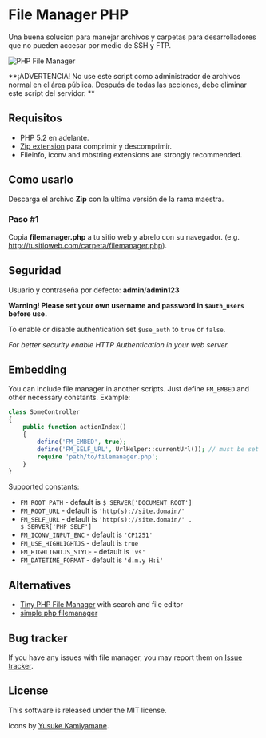 # File Manager PHP

Una buena solucion para manejar archivos y carpetas para desarrolladores que no pueden accesar por medio de SSH y FTP.

![PHP File Manager](https://raw.github.com/alexantr/filemanager/master/phpfm.png)

**¡ADVERTENCIA! No use este script como administrador de archivos normal en el área pública.
Después de todas las acciones, debe eliminar este script del servidor. **

## Requisitos

- PHP 5.2 en adelante.
- [Zip extension](http://php.net/manual/en/book.zip.php) para comprimir y descomprimir.
- Fileinfo, iconv and mbstring extensions are strongly recommended.

## Como usarlo

Descarga el archivo **Zip** con la última versión de la rama maestra.

### Paso #1
Copia **filemanager.php** a tu sitio web y abrelo con su navegador.
(e.g. http://tusitioweb.com/carpeta/filemanager.php).

## Seguridad

Usuario y contraseña por defecto: **admin**/**admin123**

**Warning! Please set your own username and password in `$auth_users` before use.**

To enable or disable authentication set `$use_auth` to `true` or `false`.

*For better security enable HTTP Authentication in your web server.*

## Embedding

You can include file manager in another scripts. Just define `FM_EMBED` and other necessary constants. Example:

```php
class SomeController
{
    public function actionIndex()
    {
        define('FM_EMBED', true);
        define('FM_SELF_URL', UrlHelper::currentUrl()); // must be set if URL to manager not equal PHP_SELF
        require 'path/to/filemanager.php';
    }
}
```

Supported constants:

- `FM_ROOT_PATH` - default is `$_SERVER['DOCUMENT_ROOT']`
- `FM_ROOT_URL` - default is `'http(s)://site.domain/'`
- `FM_SELF_URL` - default is `'http(s)://site.domain/' . $_SERVER['PHP_SELF']`
- `FM_ICONV_INPUT_ENC` - default is `'CP1251'`
- `FM_USE_HIGHLIGHTJS` - default is `true`
- `FM_HIGHLIGHTJS_STYLE` - default is `'vs'`
- `FM_DATETIME_FORMAT` - default is `'d.m.y H:i'`

## Alternatives

- [Tiny PHP File Manager](https://github.com/prasathmani/tinyfilemanager) with search and file editor
- [simple php filemanager](https://github.com/jcampbell1/simple-file-manager)

## Bug tracker

If you have any issues with file manager, you may report them on
[Issue tracker](https://github.com/alexantr/filemanager/issues).

## License

This software is released under the MIT license.

Icons by [Yusuke Kamiyamane](http://p.yusukekamiyamane.com/).
